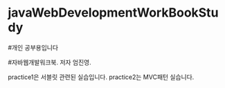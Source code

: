 # javaWebDevelopmentWorkBookStudy

#개인 공부용입니다

#자바웹개발워크북.
저자 엄진영.

practice1은 서블릿 관련된 실습입니다.
practice2는 MVC패턴 실습니다.
